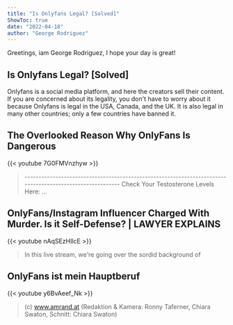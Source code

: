 ```yaml
---
title: "Is Onlyfans Legal? [Solved]"
ShowToc: true 
date: "2022-04-18"
author: "George Rodriguez" 
---
```


Greetings, iam George Rodriguez, I hope your day is great!
## Is Onlyfans Legal? [Solved]
Onlyfans is a social media platform, and here the creators sell their content. If you are concerned about its legality, you don't have to worry about it because Onlyfans is legal in the USA, Canada, and the UK. It is also legal in many other countries; only a few countries have banned it.

## The Overlooked Reason Why OnlyFans Is Dangerous
{{< youtube 7G0FMVnzhyw >}}
>---------------------------------------------------------------------------------------------------------- Check Your Testosterone Levels Here: ...

## OnlyFans/Instagram Influencer Charged With Murder. Is it Self-Defense? | LAWYER EXPLAINS
{{< youtube nAqSEzHIlcE >}}
>In this live stream, we're going over the sordid background of 

## OnlyFans ist mein Hauptberuf
{{< youtube y6BvAeef_Nk >}}
>(c) www.amrand.at (Redaktion & Kamera: Ronny Taferner, Chiara Swaton, Schnitt: Chiara Swaton)

